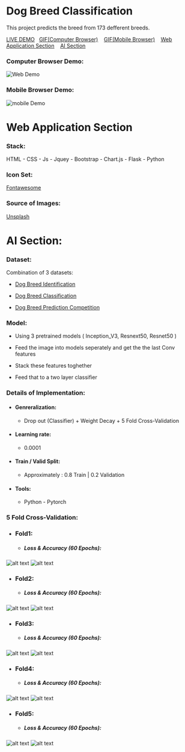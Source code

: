 # Dog Breed Classification

This project predicts  the breed from 173 defferent breeds.


<ins>[LIVE DEMO]()</ins>&nbsp;&nbsp;&nbsp;<ins>[GIF(Computer Browser)](#computer-browser-demo)</ins>&nbsp;&nbsp;&nbsp;
<ins>[GIF(Mobile Browser)](#mobile-browser-demo)</ins>&nbsp;&nbsp;&nbsp;
<ins>[Web Application Section](#web-application-section)</ins>&nbsp;&nbsp;&nbsp;
<ins>[AI Section](#ai-section)</ins>
&nbsp;&nbsp;&nbsp;
### Computer Browser Demo: 
![Web Demo](images/web.gif)

### Mobile Browser Demo:
![mobile Demo](images/mobile.gif)

# Web Application Section 
  
### Stack:

HTML - CSS - Js - Jquey - Bootstrap - Chart.js - Flask - Python 

### Icon Set:
[Fontawesome](https://www.Fontawesome.com)

### Source of Images: 
[Unsplash](https://unsplash.com/)

# AI Section: 

### Dataset:

Combination of 3 datasets:

- [Dog Breed Identification](https://www.kaggle.com/c/dog-breed-identification/data)

- [Dog Breed Classification](https://www.kaggle.com/venktesh/person-images)

- [Dog Breed Prediction Competition](https://www.kaggle.com/malhotra1432/dog-breed-prediction-competition)

### Model:
- Using 3 pretrained models ( Inception_V3, Resnext50, Resnet50 )

- Feed the image into models seperately and get the the last Conv features

- Stack these features toghether

- Feed that to a two layer classifier

### Details of Implementation:
- #### Genreralization: 
   - Drop out (Classifier) + Weight Decay + 5 Fold Cross-Validation
- #### Learning rate: 
   - 0.0001
- #### Train / Valid Split: 
   - Approximately : 0.8 Train | 0.2 Validation  
- #### Tools: 
   - Python - Pytorch 


### 5 Fold Cross-Validation:

- ### Fold1:
  - ##### Loss & Accuracy (60 Epochs):

![alt text](images/loss1.png) ![alt text](images/acc1.png)
- ### Fold2:
  - ##### Loss & Accuracy (60 Epochs):

![alt text](images/loss1.png) ![alt text](images/acc1.png)
- ### Fold3:
  - ##### Loss & Accuracy (60 Epochs):

![alt text](images/loss1.png) ![alt text](images/acc1.png)
- ### Fold4:
  - ##### Loss & Accuracy (60 Epochs):

![alt text](images/loss1.png) ![alt text](images/acc1.png)
- ### Fold5:
  - ##### Loss & Accuracy (60 Epochs):

![alt text](images/loss1.png) ![alt text](images/acc1.png)



